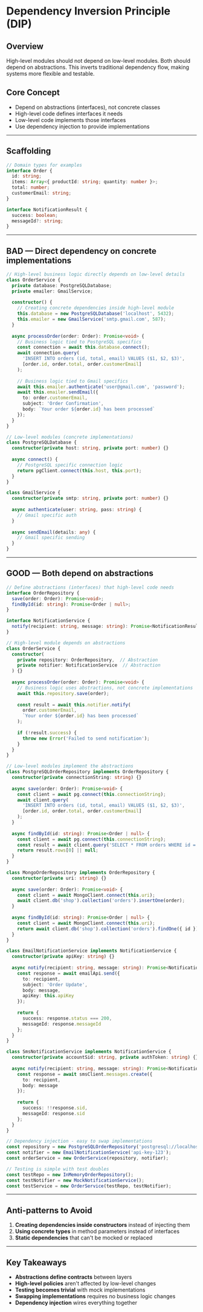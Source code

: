 # Dependency Inversion Principle (DIP)

## Overview

High-level modules should not depend on low-level modules. Both should depend on abstractions. This inverts traditional dependency flow, making systems more flexible and testable.

## Core Concept

- Depend on abstractions (interfaces), not concrete classes
- High-level code defines interfaces it needs
- Low-level code implements those interfaces
- Use dependency injection to provide implementations

---

## Scaffolding

```typescript
// Domain types for examples
interface Order {
  id: string;
  items: Array<{ productId: string; quantity: number }>;
  total: number;
  customerEmail: string;
}

interface NotificationResult {
  success: boolean;
  messageId?: string;
}
```

---

## BAD — Direct dependency on concrete implementations

```typescript
// High-level business logic directly depends on low-level details
class OrderService {
  private database: PostgreSQLDatabase;
  private emailer: GmailService;
  
  constructor() {
    // Creating concrete dependencies inside high-level module
    this.database = new PostgreSQLDatabase('localhost', 5432);
    this.emailer = new GmailService('smtp.gmail.com', 587);
  }
  
  async processOrder(order: Order): Promise<void> {
    // Business logic tied to PostgreSQL specifics
    const connection = await this.database.connect();
    await connection.query(
      'INSERT INTO orders (id, total, email) VALUES ($1, $2, $3)',
      [order.id, order.total, order.customerEmail]
    );
    
    // Business logic tied to Gmail specifics
    await this.emailer.authenticate('user@gmail.com', 'password');
    await this.emailer.sendEmail({
      to: order.customerEmail,
      subject: 'Order Confirmation',
      body: `Your order ${order.id} has been processed`
    });
  }
}

// Low-level modules (concrete implementations)
class PostgreSQLDatabase {
  constructor(private host: string, private port: number) {}
  
  async connect() {
    // PostgreSQL specific connection logic
    return pgClient.connect(this.host, this.port);
  }
}

class GmailService {
  constructor(private smtp: string, private port: number) {}
  
  async authenticate(user: string, pass: string) {
    // Gmail specific auth
  }
  
  async sendEmail(details: any) {
    // Gmail specific sending
  }
}
```

---

## GOOD — Both depend on abstractions

```typescript
// Define abstractions (interfaces) that high-level code needs
interface OrderRepository {
  save(order: Order): Promise<void>;
  findById(id: string): Promise<Order | null>;
}

interface NotificationService {
  notify(recipient: string, message: string): Promise<NotificationResult>;
}

// High-level module depends on abstractions
class OrderService {
  constructor(
    private repository: OrderRepository,  // Abstraction
    private notifier: NotificationService  // Abstraction
  ) {}
  
  async processOrder(order: Order): Promise<void> {
    // Business logic uses abstractions, not concrete implementations
    await this.repository.save(order);
    
    const result = await this.notifier.notify(
      order.customerEmail,
      `Your order ${order.id} has been processed`
    );
    
    if (!result.success) {
      throw new Error('Failed to send notification');
    }
  }
}

// Low-level modules implement the abstractions
class PostgreSQLOrderRepository implements OrderRepository {
  constructor(private connectionString: string) {}
  
  async save(order: Order): Promise<void> {
    const client = await pg.connect(this.connectionString);
    await client.query(
      'INSERT INTO orders (id, total, email) VALUES ($1, $2, $3)',
      [order.id, order.total, order.customerEmail]
    );
  }
  
  async findById(id: string): Promise<Order | null> {
    const client = await pg.connect(this.connectionString);
    const result = await client.query('SELECT * FROM orders WHERE id = $1', [id]);
    return result.rows[0] || null;
  }
}

class MongoOrderRepository implements OrderRepository {
  constructor(private uri: string) {}
  
  async save(order: Order): Promise<void> {
    const client = await MongoClient.connect(this.uri);
    await client.db('shop').collection('orders').insertOne(order);
  }
  
  async findById(id: string): Promise<Order | null> {
    const client = await MongoClient.connect(this.uri);
    return await client.db('shop').collection('orders').findOne({ id });
  }
}

class EmailNotificationService implements NotificationService {
  constructor(private apiKey: string) {}
  
  async notify(recipient: string, message: string): Promise<NotificationResult> {
    const response = await emailApi.send({
      to: recipient,
      subject: 'Order Update',
      body: message,
      apiKey: this.apiKey
    });
    
    return {
      success: response.status === 200,
      messageId: response.messageId
    };
  }
}

class SmsNotificationService implements NotificationService {
  constructor(private accountSid: string, private authToken: string) {}
  
  async notify(recipient: string, message: string): Promise<NotificationResult> {
    const response = await smsClient.messages.create({
      to: recipient,
      body: message
    });
    
    return {
      success: !!response.sid,
      messageId: response.sid
    };
  }
}

// Dependency injection - easy to swap implementations
const repository = new PostgreSQLOrderRepository('postgresql://localhost/shop');
const notifier = new EmailNotificationService('api-key-123');
const orderService = new OrderService(repository, notifier);

// Testing is simple with test doubles
const testRepo = new InMemoryOrderRepository();
const testNotifier = new MockNotificationService();
const testService = new OrderService(testRepo, testNotifier);
```

---

## Anti-patterns to Avoid

1. **Creating dependencies inside constructors** instead of injecting them
2. **Using concrete types** in method parameters instead of interfaces
3. **Static dependencies** that can't be mocked or replaced

---

## Key Takeaways

- **Abstractions define contracts** between layers
- **High-level policies** aren't affected by low-level changes
- **Testing becomes trivial** with mock implementations
- **Swapping implementations** requires no business logic changes
- **Dependency injection** wires everything together